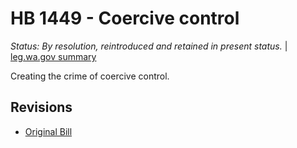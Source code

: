 # HB 1449 - Coercive control
*Status: By resolution, reintroduced and retained in present status.* | [leg.wa.gov summary](https://app.leg.wa.gov/billsummary?BillNumber=1449&Year=2021)

Creating the crime of coercive control.

## Revisions
* [Original Bill](1/)